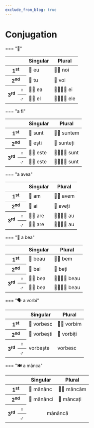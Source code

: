 ```yaml
---
exclude_from_blog: true
---
```


<style>
td[rowspan] {
    vertical-align: middle !important;
}

td[colspan] {
    text-align: center !important;
}
</style>

# Conjugation

=== "🧑"
    <table>
        <thead>
            <tr>
                <th colspan="2"></th>
                <th>Singular</th>
                <th>Plural</th>
            </tr>
        </thead>
        <tbody>
            <tr class="person-first">
                <th colspan="2">1<sup>st</sup></th>
                <td>🙋 eu</td>
                <td>🙋🙋 noi</td>
            </tr>
            <tr class="person-second">
                <th colspan="2">2<sup>nd</sup></th>
                <td>👤 tu</td>
                <td>👥 voi</td>
            </tr>
            <tr class="feminine">
                <th rowspan="2">3<sup>rd</sup></th>
                <th>♀️</th>
                <td>👩‍🦰 ea</td>
                <td>👩‍🦰👩‍🦰 ei</td>
            </tr>
            <tr class="masculine">
                <th>♂️</th>
                <td>👨‍🦰 el</td>
                <td>👨‍🦰👨‍🦰 ele</td>
            </tr>
        </tbody>
    </table>

=== "a fi"
    <table>
        <thead>
            <tr>
                <th colspan="2"></th>
                <th>Singular</th>
                <th>Plural</th>
            </tr>
        </thead>
        <tbody>
            <tr class="person-first">
                <th colspan="2">1<sup>st</sup></th>
                <td>🙋 sunt</td>
                <td>🙋🙋 suntem</td>
            </tr>
            <tr class="person-second">
                <th colspan="2">2<sup>nd</sup></th>
                <td>👤 ești</td>
                <td>👥 sunteți</td>
            </tr>
            <tr class="feminine">
                <th rowspan="2">3<sup>rd</sup></th>
                <th>♀️</th>
                <td>👩‍🦰 este</td>
                <td>👩‍🦰👩‍🦰 sunt</td>
            </tr>
            <tr class="masculine">
                <th>♂️</th>
                <td>👨‍🦰 este</td>
                <td>👨‍🦰👨‍🦰 sunt</td>
            </tr>
        </tbody>
    </table>

=== "a avea"
    <table>
        <thead>
            <tr>
                <th colspan="2"></th>
                <th>Singular</th>
                <th>Plural</th>
            </tr>
        </thead>
        <tbody>
            <tr class="person-first">
                <th colspan="2">1<sup>st</sup></th>
                <td>🙋 am</td>
                <td>🙋🙋 avem</td>
            </tr>
            <tr class="person-second">
                <th colspan="2">2<sup>nd</sup></th>
                <td>👤 ai</td>
                <td>👥 aveți</td>
            </tr>
            <tr class="feminine">
                <th rowspan="2">3<sup>rd</sup></th>
                <th>♀️</th>
                <td>👩‍🦰 are</td>
                <td>👩‍🦰👩‍🦰 au</td>
            </tr>
            <tr class="masculine">
                <th>♂️</th>
                <td>👨‍🦰 are</td>
                <td>👨‍🦰👨‍🦰 au</td>
            </tr>
        </tbody>
    </table>

=== "🥤 a bea"
    <table>
        <thead>
            <tr>
                <th colspan="2"></th>
                <th>Singular</th>
                <th>Plural</th>
            </tr>
        </thead>
        <tbody>
            <tr class="person-first">
                <th colspan="2">1<sup>st</sup></th>
                <td>🙋 beau</td>
                <td>🙋🙋 bem</td>
            </tr>
            <tr class="person-second">
                <th colspan="2">2<sup>nd</sup></th>
                <td>👤 bei</td>
                <td>👥 beți</td>
            </tr>
            <tr class="feminine">
                <th rowspan="2">3<sup>rd</sup></th>
                <th>♀️</th>
                <td>👩‍🦰 bea</td>
                <td>👩‍🦰👩‍🦰 beau</td>
            </tr>
            <tr class="masculine">
                <th>♂️</th>
                <td>👨‍🦰 bea</td>
                <td>👨‍🦰👨‍🦰 beau</td>
            </tr>
        </tbody>
    </table>


=== "🗣️ a vorbi"
    <table>
        <thead>
            <tr>
                <th colspan="2"></th>
                <th>Singular</th>
                <th>Plural</th>
            </tr>
        </thead>
        <tbody>
            <tr class="person-first">
                <th colspan="2">1<sup>st</sup></th>
                <td>🙋 vorbesc</td>
                <td>🙋🙋 vorbim</td>
            </tr>
            <tr class="person-second">
                <th colspan="2">2<sup>nd</sup></th>
                <td>👤 vorbești</td>
                <td>👥 vorbiți</td>
            </tr>
            <tr class="feminine">
                <th rowspan="2">3<sup>rd</sup></th>
                <th>♀️</th>
                <td rowspan="2">vorbește</td>
                <td rowspan="2">vorbesc</td>
            </tr>
            <tr class="masculine">
                <th>♂️</th>
            </tr>
        </tbody>
    </table>

=== "🍽️ a mânca"
    <table>
        <thead>
            <tr>
                <th colspan="2"></th>
                <th>Singular</th>
                <th>Plural</th>
            </tr>
        </thead>
        <tbody>
            <tr class="person-first">
                <th colspan="2">1<sup>st</sup></th>
                <td>🙋 mănânc</td>
                <td>🙋🙋 mâncăm</td>
            </tr>
            <tr class="person-second">
                <th colspan="2">2<sup>nd</sup></th>
                <td>👤 mănânci</td>
                <td>👥 mâncați</td>
            </tr>
            <tr class="feminine">
                <th rowspan="2">3<sup>rd</sup></th>
                <th>♀️</th>
                <td colspan="2" rowspan="2">mănâncă</td>
            </tr>
            <tr class="masculine">
                <th>♂️</th>
            </tr>
        </tbody>
    </table>
